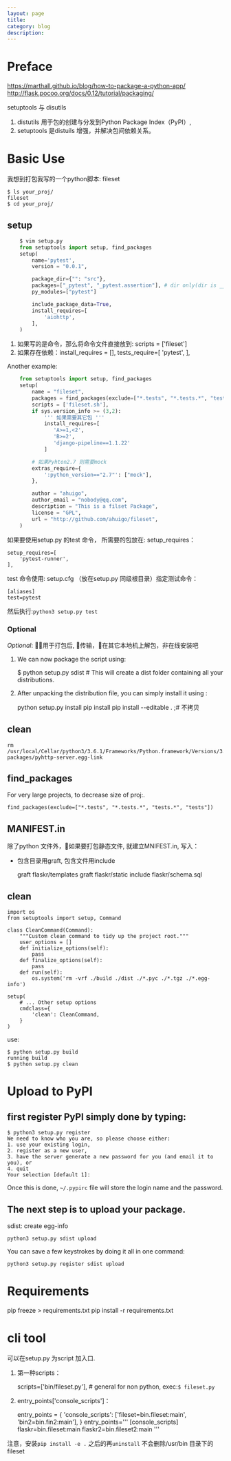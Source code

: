 ```yaml
---
layout: page
title:
category: blog
description:
---
```

# Preface
https://marthall.github.io/blog/how-to-package-a-python-app/
http://flask.pocoo.org/docs/0.12/tutorial/packaging/

setuptools 与 disutils
1. distutils 用于包的创建与分发到Python Package Index（PyPI）,
2. setuptools 是distuils 增强，并解决包间依赖关系。

# Basic Use
我想到打包我写的一个python脚本: fileset

	$ ls your_proj/
	fileset
	$ cd your_proj/

## setup
```python
	$ vim setup.py
	from setuptools import setup, find_packages
	setup(
		name='pytest',
		version = "0.0.1",

        package_dir={"": "src"},
		packages=["_pytest", "_pytest.assertion"], # dir only(dir is __init__ package)
        py_modules=["pytest"]

		include_package_data=True,
		install_requires=[
			'aiohttp',
		],
	)
```
1. 如果写的是命令，那么将命令文件直接放到: scripts = ['fileset']
2. 如果存在依赖：install_requires = [],  tests_require=[ 'pytest', ],

Another example:

```python
	from setuptools import setup, find_packages
	setup(
		name = "fileset",
		packages = find_packages(exclude=["*.tests", "*.tests.*", "tests.*", "tests"]),
		scripts = ['fileset.sh'],
		if sys.version_info >= (3,2):
			''' 如果需要其它包 '''
			install_requires=[
			   'A>=1,<2',
			   'B>=2',
			   'django-pipeline==1.1.22'
			]

		# 如果Pyhton2.7 则需要mock
		extras_require={
		    ':python_version=="2.7"': ["mock"],
		},

		author = "ahuigo",
		author_email = "nobody@qq.com",
		description = "This is a filset Package",
		license = "GPL",
		url = "http://github.com/ahuigo/fileset",   
	)
```

如果要使用setup.py 的test 命令， 所需要的包放在: setup_requires：

	setup_requires=[
        'pytest-runner',
    ],

test 命令使用: setup.cfg （放在setup.py 同级根目录）指定测试命令：

	[aliases]
	test=pytest

然后执行:`python3 setup.py test`

### Optional
*Optional*: 用于打包后, 传输，在其它本地机上解包，非在线安装吧
1. We can now package the script using:

	$ python setup.py sdist # This will create a dist folder containing all your distributions. 

2. After unpacking the distribution file, you can simply install it using :

	python setup.py install 
	pip install
	pip install --editable . ;# 不拷贝

## clean
    rm /usr/local/Cellar/python3/3.6.1/Frameworks/Python.framework/Versions/3.6/lib/python3.6/site-packages/pyhttp-server.egg-link

## find_packages
For very large projects, to decrease size of proj:.

	find_packages(exclude=["*.tests", "*.tests.*", "tests.*", "tests"])

## MANIFEST.in
除了python 文件外，如果要打包静态文件, 就建立MNIFEST.in, 写入：
- 包含目录用graft, 包含文件用include

    graft flaskr/templates
    graft flaskr/static
    include flaskr/schema.sql

## clean
    import os
    from setuptools import setup, Command

    class CleanCommand(Command):
        """Custom clean command to tidy up the project root."""
        user_options = []
        def initialize_options(self):
            pass
        def finalize_options(self):
            pass
        def run(self):
            os.system('rm -vrf ./build ./dist ./*.pyc ./*.tgz ./*.egg-info')

    setup(
        # ... Other setup options
        cmdclass={
            'clean': CleanCommand,
        }
    )

use:

    $ python setup.py build
    running build
    $ python setup.py clean

# Upload to PyPI

## first register PyPI simply done by typing:

    $ python3 setup.py register
    We need to know who you are, so please choose either:
    1. use your existing login,
    2. register as a new user,
    3. have the server generate a new password for you (and email it to you), or
    4. quit
    Your selection [default 1]:

Once this is done, `~/.pypirc` file will store the login name and the password. 

## The next step is to upload your package. 
sdist: create egg-info

    python3 setup.py sdist upload

You can save a few keystrokes by doing it all in one command: 

    python3 setup.py register sdist upload

# Requirements
pip freeze > requirements.txt
pip install -r requirements.txt


# cli tool
可以在setup.py 为script 加入口.

1. 第一种scripts：

    scripts=['bin/fileset.py'], # general for non python, exec:`$ fileset.py`

2. entry_points['console_scripts']：

	entry_points = {
        'console_scripts': ['fileset=bin.fileset:main', 'bin2=bin.fin2:main'],
    }
	entry_points='''
        [console_scripts]
        flaskr=bin.fileset:main
        flaskr2=bin.fileset2:main
    '''

注意，安装`pip install -e .` 之后的再`uninstall` 不会删除/usr/bin 目录下的fileset